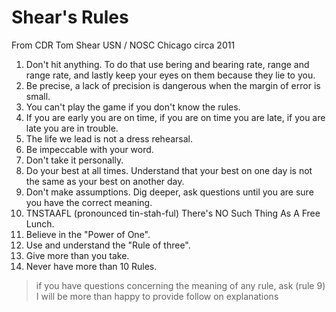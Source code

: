 # Shear's Rules
From CDR Tom Shear USN / NOSC Chicago circa 2011

1. Don't hit anything. To do that use bering and bearing rate, range and range rate, and lastly keep your eyes on them because they lie to you.
2. Be precise, a lack of precision is dangerous when the margin of error is small.
3. You can't play the game if you don't know the rules.
4. If you are early you are on time, if you are on time you are late, if you are late you are in trouble.
5. The life we lead is not a dress rehearsal.
6. Be impeccable with your word.
7. Don't take it personally.
8. Do your best at all times.  Understand that your best on one day is not the same as your best on another day.
9. Don't make assumptions.  Dig deeper, ask questions until you are sure you have the correct meaning.
10. TNSTAAFL (pronounced tin-stah-ful) There's NO Such Thing As A Free Lunch.
11. Believe in the "Power of One".
12. Use and understand the "Rule of three".
13. Give more than you take.
14. Never have more than 10 Rules.

> if you have questions concerning the meaning of any rule, ask (rule 9) I will be more than happy to provide follow on explanations